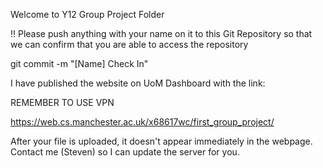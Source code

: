 Welcome to Y12 Group Project Folder

!! Please push anything with your name on it to this Git Repository
   so that we can confirm that you are able to access the repository

   git commit -m "[Name] Check In"


I have published the website on UoM Dashboard with the link:

REMEMBER TO USE VPN

https://web.cs.manchester.ac.uk/x68617wc/first_group_project/

After your file is uploaded, it doesn't appear immediately in the webpage.
Contact me (Steven) so I can update the server for you.